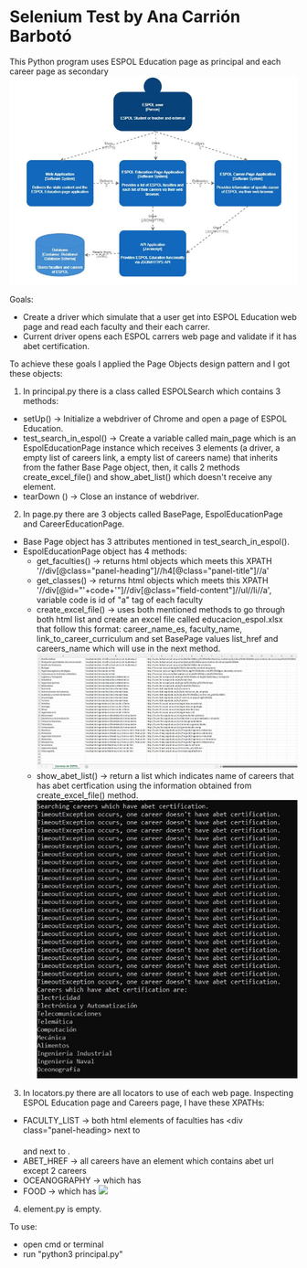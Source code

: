 # Selenium Test by Ana Carrión Barbotó

This Python program uses ESPOL Education page as principal and each career page as secondary
![](images/C4.JPG)

Goals:
- Create a driver which simulate that a user get into ESPOL Education web page and read each faculty and their each carrer. 
- Current driver opens each ESPOL carrers web page and validate if it has abet certification.

To achieve these goals I applied the Page Objects design pattern and I got these objects:
1. In principal.py there is a class called ESPOLSearch which contains 3 methods:
- setUp() -> Initialize a webdriver of Chrome and open a page of ESPOL Education.
- test_search_in_espol() -> Create a variable called main_page which is an EspolEducationPage instance which receives 3 elements (a driver, a empty list of careers link, a empty list of careers name) that inherits from the father Base Page object, then, it calls 2 methods create_excel_file() and show_abet_list() which doesn't receive any element.
- tearDown () -> Close an instance of webdriver.
2. In page.py there are 3 objects called BasePage, EspolEducationPage and CareerEducationPage.
- Base Page object has 3 attributes mentioned in test_search_in_espol().
- EspolEducationPage object has 4 methods:
  - get_faculties() -> returns html objects which meets this XPATH '//div[@class="panel-heading"]//h4[@class="panel-title"]//a'
  - get_classes() -> returns html objects which meets this XPATH '//div[@id="'+code+'"]//div[@class="field-content"]//ul//li//a', variable code is id of "a" tag of each faculty
  - create_excel_file() -> uses both mentioned methods to go through both html list and create an excel file called educacion_espol.xlsx that follow this format: career_name_es, faculty_name, link_to_career_curriculum and set BasePage values list_href and careers_name which will use in the next method.
  ![](images/exercise1.JPG)
  - show_abet_list() -> return a list which indicates name of careers that has abet certfication using the information obtained from create_excel_file() method.
  ![](images/exercise2.JPG)
3. In locators.py there are all locators to use of each web page. Inspecting ESPOL Education page and Careers page, I have these XPATHs:
- FACULTY_LIST -> both html elements of faculties has <div class="panel-heading></div> next to <h4 class="panel-title"></h4> and next to <a></a>.
- ABET_HREF -> all careers have an element which contains abet url <a href="http://www.abet.org"></a> except 2 careers
 - OCEANOGRAPHY -> which has <a href="https://amspub.abet.org/aps/category-search?disciplines=57"></a>
 - FOOD -> which has <img src="/sites/fimcp.espol.edu.ec/files/EAC-RGB-W-L.jpg">
4. element.py is empty.

To use:
- open cmd or terminal
- run "python3 principal.py"
